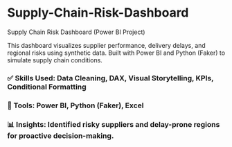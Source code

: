 # Supply-Chain-Risk-Dashboard
Supply Chain Risk Dashboard (Power BI Project)

This dashboard visualizes supplier performance, delivery delays, and regional risks using synthetic data. Built with Power BI and Python (Faker) to simulate supply chain conditions.

### ✅ Skills Used: Data Cleaning, DAX, Visual Storytelling, KPIs, Conditional Formatting
### 🔧 Tools: Power BI, Python (Faker), Excel
### 📊 Insights: Identified risky suppliers and delay-prone regions for proactive decision-making.
